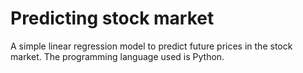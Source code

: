 # Predicting stock market

A simple linear regression model to predict future prices in the stock market. The programming language used is Python.
